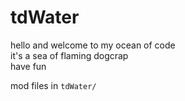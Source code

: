 # tdWater
hello and welcome to my ocean of code   
it's a sea of flaming dogcrap  
have fun  

mod files in `tdWater/`